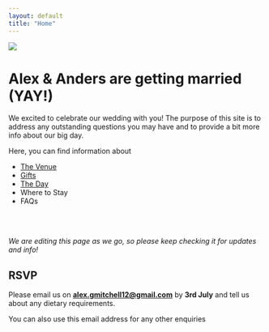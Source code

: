 ```yaml
---
layout: default
title: "Home"
---
```

<a href="https://lh3.googleusercontent.com/F67FZavXFOAZm7Rwq_YNZkg-QuUnfegMOw_r3aishMDgW8R_qac7v2eLqmp6fNFtSa8xutwkH3WB5jRNVzl8XhAKejgoV_9F02yxut9aMOX0O6blXP_bBpEyV-kMakV7OrBLUIJBYQ=w2400?source=screenshot.guru"> <img src="https://lh3.googleusercontent.com/F67FZavXFOAZm7Rwq_YNZkg-QuUnfegMOw_r3aishMDgW8R_qac7v2eLqmp6fNFtSa8xutwkH3WB5jRNVzl8XhAKejgoV_9F02yxut9aMOX0O6blXP_bBpEyV-kMakV7OrBLUIJBYQ=w600-h315-p-k" /> </a>

# Alex & Anders are getting married (YAY!)
We excited to celebrate our wedding with you! The purpose of this site is to address any outstanding questions you may have and to provide a bit more info about our big day.

Here, you can find information about
- [The Venue](venue.md)
- [Gifts](gifts.md)
- [The Day](theday.md)
- Where to Stay
- FAQs
<br/>
<br/>

_We are editing this page as we go, so please keep checking it for updates and info!_

## RSVP
Please email us on **alex.gmitchell12@gmail.com** by **3rd July** and tell us about any dietary requirements.

You can also use this email address for any other enquiries
